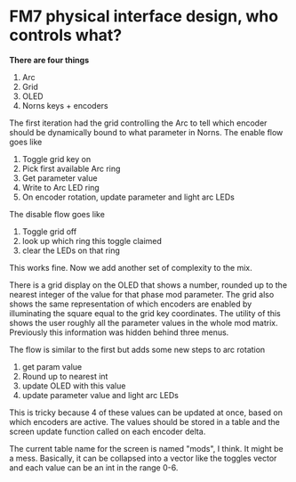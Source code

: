# FM7 physical interface design, who controls what?

**There are four things**

1. Arc
2. Grid
3. OLED
4. Norns keys + encoders

The first iteration had the grid controlling the Arc to tell which encoder should be dynamically bound to what parameter in Norns. The enable flow goes like

1. Toggle grid key on
1. Pick first available Arc ring
1. Get parameter value
1. Write to Arc LED ring
1. On encoder rotation, update parameter and light arc LEDs

The disable flow goes like

1. Toggle grid off
1. look up which ring this toggle claimed
1. clear the LEDs on that ring

This works fine. Now we add another set of complexity to the mix. 

There is a grid display on the OLED that shows a number, rounded up to the nearest integer of the value for that phase mod parameter. The grid also shows the same representation of which encoders are enabled by illuminating the square equal to the grid key coordinates. The utility of this shows the user roughly all the parameter values in the whole mod matrix. Previously this information was hidden behind three menus.

The flow is similar to the first but adds some new steps to arc rotation

1. get param value
1. Round up to nearest int
1. update OLED with this value
1. update parameter value and light arc LEDs

This is tricky because 4 of these values can be updated at once, based on which encoders are active. The values should be stored in a table and the screen update function called on each encoder delta.

The current table name for the screen is named "mods", I think. It might be a mess. Basically, it can be collapsed into a vector like the toggles vector and each value can be an int in the range 0-6.
